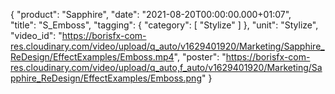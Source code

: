 {
   "product": "Sapphire",
   "date": "2021-08-20T00:00:00.000+01:07",  
   "title": "S_Emboss",
   "tagging": {
   "category": [
      "Stylize"
    ]
   },
   "unit": "Stylize",
   "video_id": "https://borisfx-com-res.cloudinary.com/video/upload/q_auto/v1629401920/Marketing/Sapphire_ReDesign/EffectExamples/Emboss.mp4",
   "poster": "https://borisfx-com-res.cloudinary.com/video/upload/q_auto,f_auto/v1629401920/Marketing/Sapphire_ReDesign/EffectExamples/Emboss.png"
}